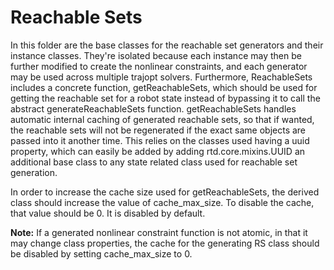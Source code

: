 # Reachable Sets

In this folder are the base classes for the reachable set generators and their instance classes.
They're isolated because each instance may then be further modified to create the nonlinear constraints, and each generator may be used across multiple trajopt solvers.
Furthermore, ReachableSets includes a concrete function, getReachableSets, which should be used for getting the reachable set for a robot state instead of bypassing it to call the abstract generateReachableSets function.
getReachableSets handles automatic internal caching of generated reachable sets, so that if wanted, the reachable sets will not be regenerated if the exact same objects are passed into it another time.
This relies on the classes used having a uuid property, which can easily be added by adding rtd.core.mixins.UUID an additional base class to any state related class used for reachable set generation.

In order to increase the cache size used for getReachableSets, the derived class should increase the value of cache_max_size.
To disable the cache, that value should be 0.
It is disabled by default.

**Note:** If a generated nonlinear constraint function is not atomic, in that it may change class properties, the cache for the generating RS class should be disabled by setting cache_max_size to 0.